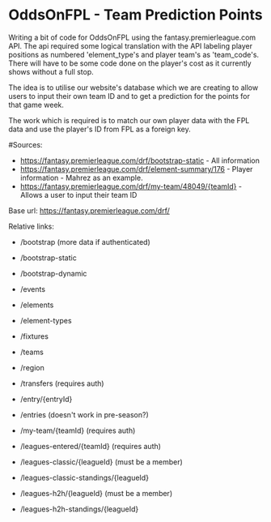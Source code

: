 # OddsOnFPL - Team Prediction Points
Writing a bit of code for OddsOnFPL using the fantasy.premierleague.com API. The api required some logical translation with the API labeling player positions as numbered 'element_type's and player team's as 'team_code's. There will have to be some code done on the player's cost as it currently shows without a full stop. 

The idea is to utilise our website's database which we are creating to allow users to input their own team ID and to get a prediction for the points for that game week.

The work which is required is to match our own player data with the FPL data and use the player's ID from FPL as a foreign key.

#Sources:

- https://fantasy.premierleague.com/drf/bootstrap-static - All information
- https://fantasy.premierleague.com/drf/element-summary/176 - Player information - Mahrez as an example.
- https://fantasy.premierleague.com/drf/my-team/48049/{teamId} - Allows a user to input their team ID


Base url: https://fantasy.premierleague.com/drf/

Relative links:
- /bootstrap (more data if authenticated)
- /bootstrap-static
- /bootstrap-dynamic

- /events

- /elements

- /element-types

- /fixtures

- /teams

- /region

- /transfers (requires auth)

- /entry/{entryId}

- /entries (doesn't work in pre-season?)

- /my-team/{teamId} (requires auth)

- /leagues-entered/{teamId} (requires auth)

- /leagues-classic/{leagueId} (must be a member)

- /leagues-classic-standings/{leagueId}

- /leagues-h2h/{leagueId} (must be a member)

- /leagues-h2h-standings/{leagueId}
